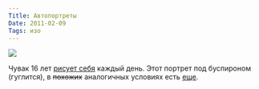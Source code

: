 ```yaml
---
Title: Автопортреты
Date: 2011-02-09
Tags: изо
---
```


<div class="text"><p><img src="http://dl.dropbox.com/u/140528/site/buspar.jpg" /></p>
<p>Чувак 16 лет <a href="http://bryanlewissaunders.org/sps/">рисует себя</a> каждый день. 
Этот портрет под буспироном (гуглится), в <s>похожих</s> аналогичных условиях есть <a href="http://bryanlewissaunders.org/drugs/">еще</a>.</p></div>